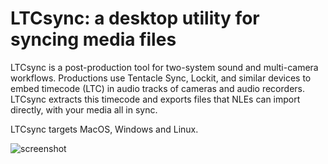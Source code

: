 # LTCsync: a desktop utility for syncing media files

LTCsync is a post-production tool for two-system sound and multi-camera workflows.
Productions use Tentacle Sync, Lockit, and similar devices to embed timecode (LTC) in audio tracks of cameras and audio recorders.
LTCsync extracts this timecode and exports files that NLEs can import directly, with your media all in sync.

LTCsync targets MacOS, Windows and Linux.

![screenshot](http://iterativefeatures.com/assets/ee71cc16-f284-4634-8d7f-8087a06a219b)
